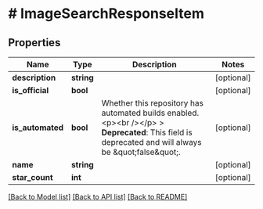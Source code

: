 # # ImageSearchResponseItem

## Properties

Name | Type | Description | Notes
------------ | ------------- | ------------- | -------------
**description** | **string** |  | [optional]
**is_official** | **bool** |  | [optional]
**is_automated** | **bool** | Whether this repository has automated builds enabled.  &lt;p&gt;&lt;br /&gt;&lt;/p&gt;  &gt; **Deprecated**: This field is deprecated and will always be \&quot;false\&quot;. | [optional]
**name** | **string** |  | [optional]
**star_count** | **int** |  | [optional]

[[Back to Model list]](../../README.md#models) [[Back to API list]](../../README.md#endpoints) [[Back to README]](../../README.md)
